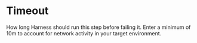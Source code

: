 # Timeout

How long Harness should run this step before failing it. Enter a minimum of 10m to account for network activity in your target environment.
